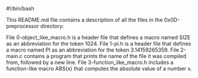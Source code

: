 #!/bin/bash

This README.md file contains a description of all the files in the 0x0D-preprocessor directory:

File 0-object_like_macro.h is a header file that defines a macro named SIZE as an abbreviation for the token 1024.
File 1-pi.h is a header file that defines a macro named PI as an abbreviation for the token 3.14159265359.
File 2-main.c contains a program that prints the name of the file it was compiled from, followed by a new line.
File 3-function_like_macro.h includes a function-like macro ABS(x) that computes the absolute value of a number x.
